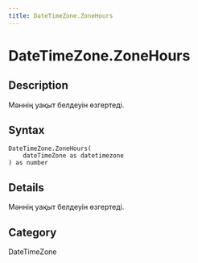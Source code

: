 ```yaml
---
title: DateTimeZone.ZoneHours
---
```


# DateTimeZone.ZoneHours


## Description

Мәннің уақыт белдеуін өзгертеді.


## Syntax

```powerquery
DateTimeZone.ZoneHours(
    dateTimeZone as datetimezone
) as number
```


## Details

Мәннің уақыт белдеуін өзгертеді.



## Category
DateTimeZone
